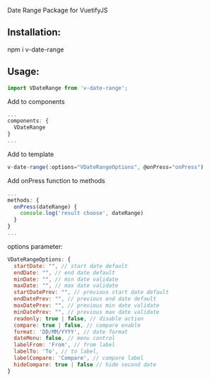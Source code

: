 Date Range Package for VuetifyJS
## Installation:
npm i v-date-range
## Usage:
``` js
import VDateRange from 'v-date-range';
```
Add to components
``` js
...
components: {
  VDateRange
}
...

```
Add to template
``` js
v-date-range(:options="VDateRangeOptions", @onPress="onPress")
```
Add onPress function to methods
``` js
...
methods: {
  onPress(dateRange) {
    console.log('result choose', dateRange)
  }
}
...
```
options parameter:
``` js
VDateRangeOptions: {
  startDate: "", // start date default
  endDate: "", // end date default
  minDate: "", // min date validate
  maxDate: "", // max date validate
  startDatePrev: "", // previous start date default
  endDatePrev: "", // previous end date default
  maxDatePrev: "", // previous min date validate
  minDatePrev: "", // previous max date validate
  readonly: true | false, // disable action
  compare: true | false, // compare enable
  format: 'DD/MM/YYYY', // date format
  dateMenu: false, // menu control
  labelFrom: 'From', // from label
  labelTo: 'To', // to label,
  labelCompare: 'Compare', // compare label
  hideCompare: true | false // hide second date
}
```
